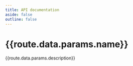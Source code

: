 ```yaml
---
title: API documentation
aside: false
outline: false
---
```


<script setup lang="ts">
import { useRoute } from 'vitepress'

const route = useRoute()
</script>

# {{route.data.params.name}}

{{route.data.params.description}}







